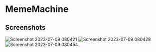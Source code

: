 # MemeMachine
## Screenshots
![Screenshot 2023-07-09 080421](https://github.com/Chapstick53/MemeMachine/assets/131119052/ba439ff4-b149-427f-aa1c-7a4890ef9bd3)
![Screenshot 2023-07-09 080428](https://github.com/Chapstick53/MemeMachine/assets/131119052/f2e8a76f-9042-4a6f-8132-73cd3528894f)
![Screenshot 2023-07-09 080454](https://github.com/Chapstick53/MemeMachine/assets/131119052/df2ef79e-7ca6-4747-a693-4997e0c0ba26)
